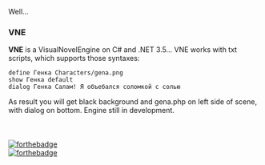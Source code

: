 Well...
### VNE
**VNE** is a VisualNovelEngine on C# and .NET 3.5... 
VNE works with txt scripts, which supports those syntaxes:
```
define Генка Characters/gena.png
show Генка default
dialog Генка Салам! Я объебался соломкой с солью
```
As result you will get black background and gena.php on left side of scene, with dialog on bottom.
Engine still in development.
</br>
</br>
</br>
</br>
[![forthebadge](https://forthebadge.com/images/badges/made-with-c-sharp.svg)](https://forthebadge.com)
</br>
[![forthebadge](https://forthebadge.com/images/badges/powered-by-black-magic.svg)](https://forthebadge.com)

